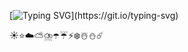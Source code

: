 [![Typing SVG](https://readme-typing-svg.herokuapp.com/?lines=👋+Hi,+I’m+here.;)](https://git.io/typing-svg)

<!--
**huangdaxing3/huangdaxing3** is a ✨ _special_ ✨ repository because its `README.md` (this file) appears on your GitHub profile.

Here are some ideas to get you started:

- 🔭 I’m currently working on ...
- 🌱 I’m currently learning ...
- 👯 I’m looking to collaborate on ...
- 🤔 I’m looking for help with ...
- 💬 Ask me about ...
- 📫 How to reach me: ...
- 😄 Pronouns: ...
- ⚡ Fun fact: ...
-->
☀️⭐☁️⛅⛈️☂️☔⚡❄️☃️⛄☄️
